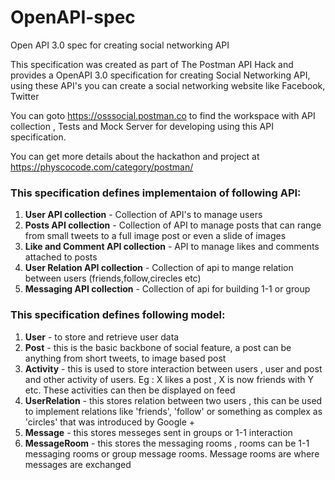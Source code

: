 # OpenAPI-spec
Open API 3.0 spec for creating social networking API

This specification was created as part of The Postman API Hack and provides a OpenAPI 3.0 specification for creating Social Networking API, using these API's you can create a social networking website like Facebook, Twitter

You can goto https://osssocial.postman.co to find the workspace with API collection , Tests and Mock Server for developing using this API specification. 

You can get more details about the hackathon and project at https://physcocode.com/category/postman/

### This specification defines implementaion of following API:
1) **User API collection** - Collection of API's to manage users
2) **Posts API collection** - Collection of API to manage posts that can range from small tweets to a full image post or even a slide of images
3) **Like and Comment API collection** - API to manage likes and comments attached to posts
4) **User Relation API collection** - Collection of api to mange relation between users (friends,follow,cirecles etc)
5) **Messaging API collection** - Collection of api for building 1-1 or group

### This specification defines following model:
1) **User** - to store and retrieve user data
2) **Post** - this is the basic backbone of social feature, a post can be anything from short tweets, to image based post 
3) **Activity** - this is used to store interaction between users , user and post and other activity of users. Eg : X likes a post , X is now friends with Y etc. These activities can then be displayed on feed
4) **UserRelation** - this stores relation between two users , this can be used to implement relations like 'friends', 'follow' or something as complex as 'circles' that was introduced by Google +
5) **Message** - this stores messeges sent in groups or 1-1 interaction
6) **MessageRoom** - this stores the messaging rooms , rooms can be 1-1 messaging rooms or group message rooms. Message rooms are where messages are exchanged
